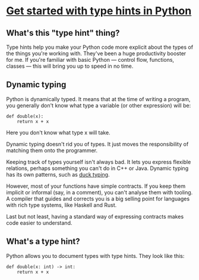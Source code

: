# [Get started with type hints in Python](https://dev.to/decorator_factory/type-hints-in-python-tutorial-3pel)

## What's this "type hint" thing?

Type hints help you make your Python code more explicit about the types of the things you're working with. They've been a huge productivity booster for me. If you're familiar with basic Python — control flow, functions, classes — this will bring you up to speed in no time.

## Dynamic typing

Python is dynamically typed. It means that at the time of writing a program, you generally don't know what type a variable (or other expression) will be:

```
def double(x):
    return x + x
```

Here you don't know what type x will take.

Dynamic typing doesn't rid you of types. It just moves the responsibility of matching them onto the programmer.

Keeping track of types yourself isn't always bad. It lets you express flexible relations, perhaps something you can't do in C++ or Java. Dynamic typing has its own patterns, such as [duck typing](https://realpython.com/lessons/duck-typing/).

However, most of your functions have simple contracts. If you keep them implicit or informal (say, in a comment), you can't analyse them with tooling. A compiler that guides and corrects you is a big selling point for languages with rich type systems, like Haskell and Rust.

Last but not least, having a standard way of expressing contracts makes code easier to understand.

## What's a type hint?

Python allows you to document types with type hints. They look like this:

```
def double(x: int) -> int:
    return x + x
```
